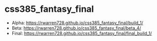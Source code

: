 # css385_fantasy_final

* Alpha: https://rwarren728.github.io/css385_fantasy_final/build_1/
* Beta: https://rwarren728.github.io/css385_fantasy_final/beta_4/
* Final: https://rwarren728.github.io/css385_fantasy_final/final_build_1/

